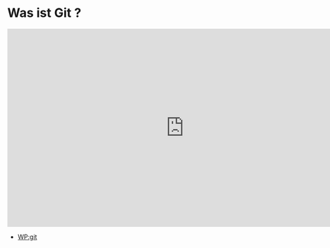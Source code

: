 # Was ist Git ?

<iframe width="800" height="450" src="https://www.youtube-nocookie.com/embed/lVzEQQQGhxI?showinfo=0" frameborder="0" allowfullscreen></iframe>

* [WP:git](http://de.wikipedia.org/wiki/Git)
